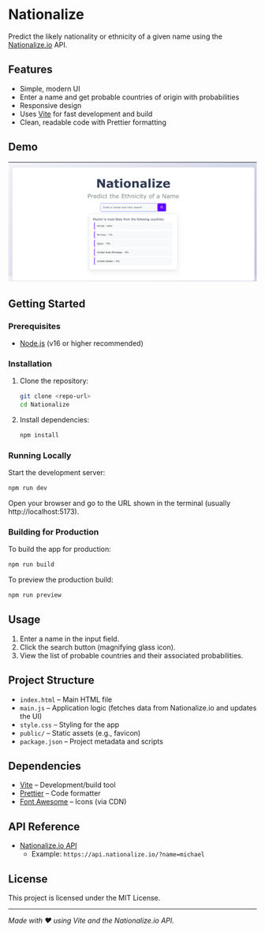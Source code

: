 # Nationalize

Predict the likely nationality or ethnicity of a given name using the [Nationalize.io](https://nationalize.io/) API.

## Features

- Simple, modern UI
- Enter a name and get probable countries of origin with probabilities
- Responsive design
- Uses [Vite](https://vitejs.dev/) for fast development and build
- Clean, readable code with Prettier formatting

## Demo

![Screenshot](public/demo.png)

## Getting Started

### Prerequisites

- [Node.js](https://nodejs.org/) (v16 or higher recommended)

### Installation

1. Clone the repository:
   ```bash
   git clone <repo-url>
   cd Nationalize
   ```
2. Install dependencies:
   ```bash
   npm install
   ```

### Running Locally

Start the development server:

```bash
npm run dev
```

Open your browser and go to the URL shown in the terminal (usually http://localhost:5173).

### Building for Production

To build the app for production:

```bash
npm run build
```

To preview the production build:

```bash
npm run preview
```

## Usage

1. Enter a name in the input field.
2. Click the search button (magnifying glass icon).
3. View the list of probable countries and their associated probabilities.

## Project Structure

- `index.html` – Main HTML file
- `main.js` – Application logic (fetches data from Nationalize.io and updates the UI)
- `style.css` – Styling for the app
- `public/` – Static assets (e.g., favicon)
- `package.json` – Project metadata and scripts

## Dependencies

- [Vite](https://vitejs.dev/) – Development/build tool
- [Prettier](https://prettier.io/) – Code formatter
- [Font Awesome](https://fontawesome.com/) – Icons (via CDN)

## API Reference

- [Nationalize.io API](https://nationalize.io/)
  - Example: `https://api.nationalize.io/?name=michael`

## License

This project is licensed under the MIT License.

---

_Made with ❤️ using Vite and the Nationalize.io API._

